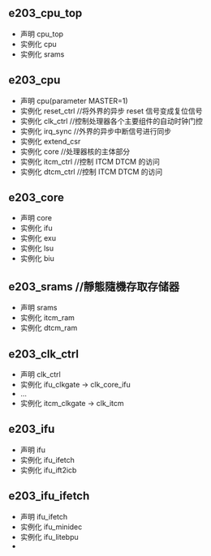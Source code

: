 ## e203_cpu_top
- 声明 cpu_top
- 实例化    cpu
- 实例化    srams

## e203_cpu
- 声明 cpu(parameter MASTER=1)
- 实例化    reset_ctrl  //将外界的异步 reset 信号变成复位信号
- 实例化    clk_ctrl    //控制处理器各个主要组件的自动时钟门控
- 实例化    irq_sync    //外界的异步中断信号进行同步
- 实例化    extend_csr
- 实例化    core        //处理器核的主体部分
- 实例化    itcm_ctrl   //控制 ITCM DTCM 的访问 
- 实例化    dtcm_ctrl   //控制 ITCM DTCM 的访问 

## e203_core
- 声明 core
- 实例化    ifu
- 实例化    exu
- 实例化    lsu
- 实例化    biu

## e203_srams   //靜態隨機存取存储器
- 声明 srams
- 实例化    itcm_ram
- 实例化    dtcm_ram

## e203_clk_ctrl
- 声明 clk_ctrl
- 实例化    ifu_clkgate -> clk_core_ifu
- ...
- 实例化    itcm_clkgate -> clk_itcm

## e203_ifu
- 声明 ifu
- 实例化    ifu_ifetch
- 实例化    ifu_ift2icb

## e203_ifu_ifetch
- 声明 ifu_ifetch
- 实例化    ifu_minidec
- 实例化    ifu_litebpu
- 
